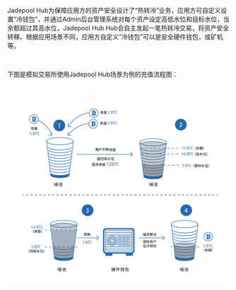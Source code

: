 Jadepool Hub为保障应用方的资产安全设计了“热转冷”业务，应用方可自定义设置“冷钱包”，并通过Admin后台管理系统对每个资产设定高低水位和目标水位，当余额超过其高水位，Jadepool Hub Hub会自主发起一笔热转冷交易，将资产安全转移。根据应用场景不同，应用方自定义“冷钱包”可以是安全硬件钱包，或矿机等。

<br>

下图是模拟交易所使用Jadepool Hub场景为例的充值流程图：

<br>

![](image/sweep.jpg)